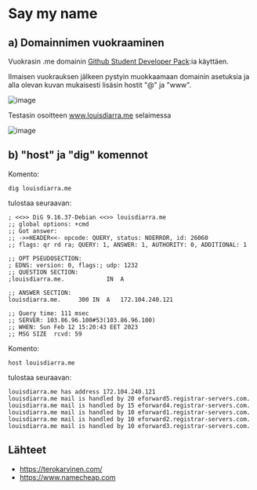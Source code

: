 # Say my name

## a) Domainnimen vuokraaminen

Vuokrasin .me domainin [Github Student Developer Pack](https://education.github.com/pack/offers):ia käyttäen.

Ilmaisen vuokrauksen jälkeen pystyin muokkaamaan domainin asetuksia ja alla olevan kuvan mukaisesti lisäsin hostit "@" ja "www".

![image](https://user-images.githubusercontent.com/112497215/218314167-3096b8cd-3016-4c65-ba3c-0faebf463609.png)

Testasin osoitteen www.louisdiarra.me selaimessa

![image](https://user-images.githubusercontent.com/112497215/218314693-3cabf5dc-71f4-41c7-aa98-a9adb313b62d.png)


## b) "host" ja "dig" komennot

Komento:

    dig louisdiarra.me
    
tulostaa seuraavan:

    ; <<>> DiG 9.16.37-Debian <<>> louisdiarra.me
    ;; global options: +cmd
    ;; Got answer:
    ;; ->>HEADER<<- opcode: QUERY, status: NOERROR, id: 26060
    ;; flags: qr rd ra; QUERY: 1, ANSWER: 1, AUTHORITY: 0, ADDITIONAL: 1

    ;; OPT PSEUDOSECTION:
    ; EDNS: version: 0, flags:; udp: 1232
    ;; QUESTION SECTION:
    ;louisdiarra.me.			IN	A

    ;; ANSWER SECTION:
    louisdiarra.me.		300	IN	A	172.104.240.121

    ;; Query time: 111 msec
    ;; SERVER: 103.86.96.100#53(103.86.96.100)
    ;; WHEN: Sun Feb 12 15:20:43 EET 2023
    ;; MSG SIZE  rcvd: 59
    
Komento:

    host louisdiarra.me
    
tulostaa seuraavan:

    louisdiarra.me has address 172.104.240.121
    louisdiarra.me mail is handled by 20 eforward5.registrar-servers.com.
    louisdiarra.me mail is handled by 15 eforward4.registrar-servers.com.
    louisdiarra.me mail is handled by 10 eforward1.registrar-servers.com.
    louisdiarra.me mail is handled by 10 eforward2.registrar-servers.com.
    louisdiarra.me mail is handled by 10 eforward3.registrar-servers.com.



## Lähteet 

 - https://terokarvinen.com/
 - https://www.namecheap.com

